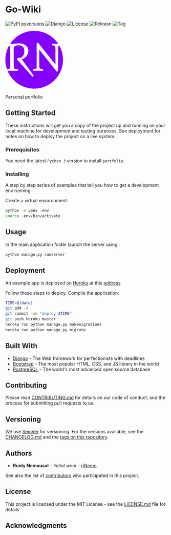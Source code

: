 # Go-Wiki

[![PyPI pyversions](https://img.shields.io/pypi/pyversions/ansicolortags.svg)](https://pypi.python.org/pypi/ansicolortags/)
![Django](https://img.shields.io/pypi/djversions/django-magnificent-messages) [![License](https://img.shields.io/github/license/rjNemo/portfolio_django)](LICENSE.md) ![Release](https://img.shields.io/github/v/release/rjNemo/portfolio_django) ![Tag](https://img.shields.io/github/v/tag/rjNemo/portfolio_django)

![logo](/app/static/images/apple-touch-icon.png)

Personal portfolio

## Getting Started

These instructions will get you a copy of the project up and running on your local machine for development and testing purposes. See deployment for notes on how to deploy the project on a live system.

### Prerequisites

You need the latest `Python 3` version to install `portfolio`.

### Installing

A step by step series of examples that tell you how to get a development env running

Create a virtual envoronment:

```bash
python -m venv .env
source .env/bin/activate
```

## Usage

In the main application folder launch the server using

```bash
python manage.py runserver
```

## Deployment

An example app is deployed on [Heroku](https://www.heroku.com/) at this [address](https://ruidyportfolio.herokuapp.com/)

Follow these steps to deploy. Compile the application:

```bash
TIME=$(date)
git add -A
git commit -am "deploy $TIME"
git push heroku master
heroku run python manage.py makemigrations
heroku run python manage.py migrate
```

## Built With

- [Django](https://www.djangoproject.com/) - The Web framework for perfectionists with deadlines
- [Bootstrap](https://getbootstrap.com/) - The most popular HTML, CSS, and JS library in the world
- [PostgreSQL](https://www.postgresql.org/) - The world's most advanced open source database

## Contributing

Please read [CONTRIBUTING.md](contributing.md) for details on our code of conduct, and the process for submitting pull requests to us.

## Versioning

We use [SemVer](https://semver.org/) for versioning. For the versions available, see the [CHANGELOG.md](CHANGELOG.md) and the [tags on this repository](https://github.com/rjNemo/portfolio/tags).

## Authors

- **Ruidy Nemausat** - _Initial work_ - [rjNemo](https://github.com/rjNemo)

See also the list of [contributors](https://github.com/rjNemo/portfolio/contributors) who participated in this project.

## License

This project is licensed under the MIT License - see the [LICENSE.md](LICENSE.md) file for details

## Acknowledgments
